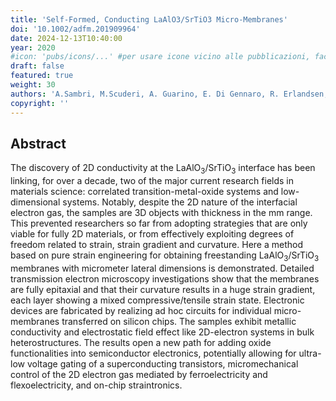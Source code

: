 ```yaml
---
title: 'Self-Formed, Conducting LaAlO3/SrTiO3 Micro-Membranes'
doi: '10.1002/adfm.201909964'
date: 2024-12-13T10:40:00
year: 2020
#icon: 'pubs/icons/...' #per usare icone vicino alle pubblicazioni, facoltativo, sconsigliato
draft: false
featured: true
weight: 30
authors: 'A.Sambri, M.Scuderi, A. Guarino, E. Di Gennaro, R. Erlandsen, R. T. Dahm, A. Bjørlig, D. V. Christensen, R. Di Capua, U. Scotti di Uccio, S. Mirabella, T. S. Jespersen, G. Nicotra, C. Spinella, F. Miletto Granozio'
copyright: ''
---
```


## Abstract
The discovery of 2D conductivity at the LaAlO<sub>3</sub>/SrTiO<sub>3</sub> interface has been linking, for over a decade, two of the major current research fields in materials science: correlated transition-metal-oxide systems and low-dimensional systems. Notably, despite the 2D nature of the interfacial electron gas, the samples are 3D objects with thickness in the mm range. This prevented researchers so far from adopting strategies that are only viable for fully 2D materials, or from effectively exploiting degrees of freedom related to strain, strain gradient and curvature. Here a method based on pure strain engineering for obtaining freestanding LaAlO<sub>3</sub>/SrTiO<sub>3</sub> membranes with micrometer lateral dimensions is demonstrated. Detailed transmission electron microscopy investigations show that the membranes are fully epitaxial and that their curvature results in a huge strain gradient, each layer showing a mixed compressive/tensile strain state. Electronic devices are fabricated by realizing ad hoc circuits for individual micro-membranes transferred on silicon chips. The samples exhibit metallic conductivity and electrostatic field effect like 2D-electron systems in bulk heterostructures. The results open a new path for adding oxide functionalities into semiconductor electronics, potentially allowing for ultra-low voltage gating of a superconducting transistors, micromechanical control of the 2D electron gas mediated by ferroelectricity and flexoelectricity, and on-chip straintronics.